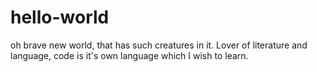 # hello-world
oh brave new world, that has such creatures in it. 
Lover of literature and language, code is it's own language which I wish to learn.
